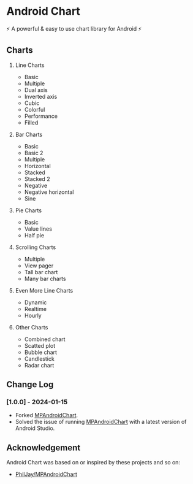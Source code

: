 # Android Chart

:zap: A powerful & easy to use chart library for Android :zap:

## Charts
1. Line Charts
   + Basic
   + Multiple
   + Dual axis
   + Inverted axis
   + Cubic
   + Colorful
   + Performance
   + Filled

2. Bar Charts
   + Basic
   + Basic 2
   + Multiple
   + Horizontal
   + Stacked
   + Stacked 2
   + Negative
   + Negative horizontal
   + Sine

3. Pie Charts
   + Basic
   + Value lines
   + Half pie

4. Scrolling Charts
   + Multiple
   + View pager
   + Tall bar chart
   + Many bar charts

5. Even More Line Charts
   + Dynamic
   + Realtime
   + Hourly

6. Other Charts
   + Combined chart
   + Scatted plot
   + Bubble chart
   + Candlestick
   + Radar chart

## Change Log

### [1.0.0] - 2024-01-15

+ Forked [MPAndroidChart](https://github.com/PhilJay/MPAndroidChart).
+ Solved the issue of running [MPAndroidChart](https://github.com/PhilJay/MPAndroidChart) with a latest version of Android Studio.

## Acknowledgement
Android Chart was based on or inspired by these projects and so on:
+ [PhilJay/MPAndroidChart](https://github.com/PhilJay/MPAndroidChart)
